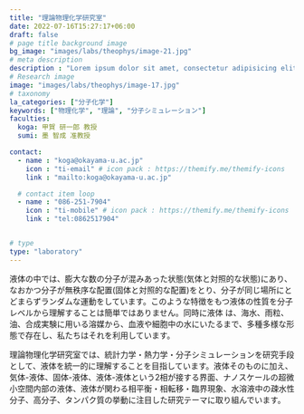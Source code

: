 ```yaml
---
title: "理論物理化学研究室"
date: 2022-07-16T15:27:17+06:00
draft: false
# page title background image
bg_image: "images/labs/theophys/image-21.jpg"
# meta description
description : "Lorem ipsum dolor sit amet, consectetur adipisicing elit, sed do eiusmod tempor incididunt ut labore. dolore magna aliqua. Ut enim ad minim veniam, quis nostrud."
# Research image
image: "images/labs/theophys/image-17.jpg"
# taxonomy
la_categories: ["分子化学"]
keywords: ["物理化学", "理論", "分子シミュレーション"]
faculties:
  koga: 甲賀 研一郎 教授
  sumi: 墨 智成 准教授

contact:
  - name : "koga@okayama-u.ac.jp"
    icon : "ti-email" # icon pack : https://themify.me/themify-icons
    link : "mailto:koga@okayama-u.ac.jp"

  # contact item loop
  - name : "086-251-7904"
    icon : "ti-mobile" # icon pack : https://themify.me/themify-icons
    link : "tel:0862517904"


# type
type: "laboratory"
---
```

液体の中では、膨大な数の分子が混みあった状態(気体と対照的な状態)にあり、なおかつ分子が無秩序な配置(固体と対照的な配置)をとり、分子が同じ場所にとどまらずランダムな運動をしています。このような特徴をもつ液体の性質を分子レベルから理解することは簡単ではありません。同時に液体 は、海水、雨粒、油、合成実験に用いる溶媒から、血液や細胞中の水にいたるまで、多種多様な形態で存在し、私たちはそれを利用しています。

理論物理化学研究室では、統計力学・熱力学・分子シミュレーションを研究手段として、液体を統一的に理解することを目指しています。液体そのものに加え、気体-液体、固体-液体、液体-液体という2相が接する界面、ナノスケールの超微小空間内部の液体、液体が関わる相平衡・相転移・臨界現象、水溶液中の疎水性分子、高分子、タンパク質の挙動に注目した研究テーマに取り組んでいます。

